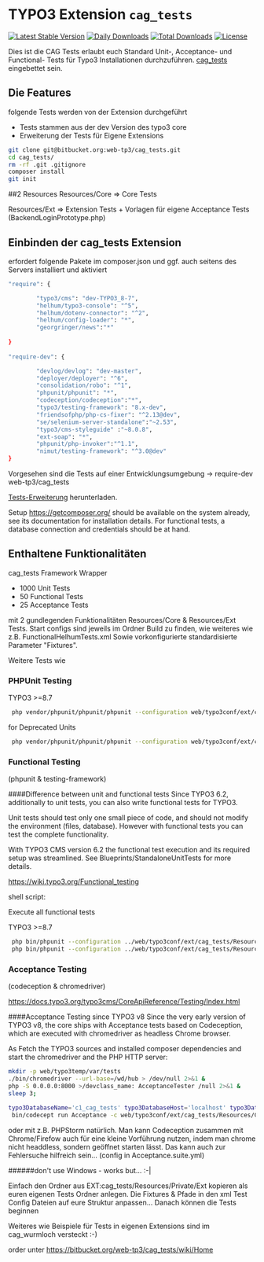 # TYPO3 Extension ``cag_tests``
[![Latest Stable Version](https://poser.pugx.org/web-tp3/cag_tests/v/stable)](https://packagist.org/packages/web-tp3/cag_tests)
[![Daily Downloads](https://poser.pugx.org/web-tp3/cag_tests/d/daily)](https://packagist.org/packages/web-tp3/cag_tests)
[![Total Downloads](https://poser.pugx.org/web-tp3/cag_tests/downloads)](https://packagist.org/packages/web-tp3/cag_tests)
[![License](https://poser.pugx.org/web-tp3/cag_tests/license)](https://packagist.org/packages/web-tp3/cag_tests)


Dies ist die CAG Tests erlaubt euch Standard Unit-, Acceptance- und  Functional- Tests für Typo3 Installationen durchzuführen. [cag_tests](https://bitbucket.org/connecta-ag/cag_project) eingebettet sein.

## Die Features

folgende Tests werden von der Extension durchgeführt
* Tests stammen aus der dev Version des typo3 core
* Erweiterung der Tests für Eigene Extensions 


```bash
git clone git@bitbucket.org:web-tp3/cag_tests.git
cd cag_tests/
rm -rf .git .gitignore
composer install
git init
```
##2 Resources 
Resources/Core => Core Tests

Resources/Ext => Extension Tests + Vorlagen für eigene Acceptance Tests (BackendLoginPrototype.php)


## Einbinden der cag_tests Extension

erfordert folgende Pakete im composer.json und ggf. auch seitens des Servers installiert und aktiviert
```bash
"require": { 

 		"typo3/cms": "dev-TYPO3_8-7",
 		"helhum/typo3-console": "^5",
 		"helhum/dotenv-connector": "^2",
 		"helhum/config-loader": "*",
 		"georgringer/news":"*"
 
}
 	
"require-dev": {

 		"devlog/devlog": "dev-master",
 		"deployer/deployer": "^6",
 		"consolidation/robo": "^1",
 		"phpunit/phpunit": "*",
 		"codeception/codeception":"*",
 		"typo3/testing-framework": "8.x-dev",
 		"friendsofphp/php-cs-fixer": "^2.13@dev",
 		"se/selenium-server-standalone":"~2.53",
 		"typo3/cms-styleguide" :"~8.0.8",
 		"ext-soap": "*",
 		"phpunit/php-invoker":"^1.1",
 		"nimut/testing-framework": "^3.0@dev"
}
```

Vorgesehen sind die Tests auf einer Entwicklungsumgebung -> require-dev web-tp3/cag_tests


[Tests-Erweiterung](https://bitbucket.org/web-tp3/cag_tests/) herunterladen.

Setup
https://getcomposer.org/ should be available on the system already, see its documentation for installation details. For functional tests, a database connection and credentials should be at hand.


## Enthaltene Funktionalitäten

cag_tests Framework Wrapper 
- 1000 Unit Tests 
- 50 Functional Tests 
- 25 Acceptance Tests 

 mit 2 gundlegenden Funktionalitäten Resources/Core & Resources/Ext Tests. Start configs sind jeweils im Ordner Build zu finden, wie weiteres wie z.B. FunctionalHelhumTests.xml
 Sowie vorkonfigurierte standardisierte Parameter "Fixtures". 
 
 Weitere Tests wie  
### PHPUnit Testing

TYPO3 >=8.7
```bash
 php vendor/phpunit/phpunit/phpunit --configuration web/typo3conf/ext/cag_tests/Resources/Core/Build/UnitTests.xml --teamcity
```

for Deprecated Units
```bash
 php vendor/phpunit/phpunit/phpunit --configuration web/typo3conf/ext/cag_tests/Resources/Core/Build/UnitTestsDeprecated.xml --teamcity
``` 

###  Functional Testing 
(phpunit & testing-framework)

####Difference between unit and functional tests
Since TYPO3 6.2, additionally to unit tests, you can also write functional tests for TYPO3.

Unit tests should test only one small piece of code, and should not modify the environment (files, database). However with functional tests you can test the complete functionality.

With TYPO3 CMS version 6.2 the functional test execution and its required setup was streamlined. See Blueprints/StandaloneUnitTests for more details.


https://wiki.typo3.org/Functional_testing


shell script:

Execute all  functional tests

TYPO3 >=8.7
```bash
 php bin/phpunit --configuration ../web/typo3conf/ext/cag_tests/Resources/Core/Build/FunctionalTests.xml --teamcity
 php bin/phpunit --configuration ../web/typo3conf/ext/cag_tests/Resources/Ext/Build/FunctionalTests.xml --teamcity

```

###  Acceptance Testing 
(codeception & chromedriver)

https://docs.typo3.org/typo3cms/CoreApiReference/Testing/Index.html

####Acceptance Testing since TYPO3 v8
Since the very early version of TYPO3 v8, the core ships with Acceptance tests based on Codeception, which are executed with chromedriver as headless Chrome browser.

As Fetch the TYPO3 sources and installed composer dependencies and start the chromedriver and the PHP HTTP server:


```bash
mkdir -p web/typo3temp/var/tests 
./bin/chromedriver --url-base=/wd/hub > /dev/null 2>&1 &
php -S 0.0.0.0:8000 >/devclass_name: AcceptanceTester /null 2>&1 &
sleep 3;
```

```bash
typo3DatabaseName='c1_cag_tests' typo3DatabaseHost='localhost' typo3DatabaseUsername='username' typo3DatabasePassword='pw' \
 bin/codecept run Acceptance -c web/typo3conf/ext/cag_tests/Resources/Core/Build/AcceptanceTests.yml
``` 

oder mit z.B. PHPStorm natürlich. 
Man kann Codeception zusammen mit Chrome/Firefow auch für eine kleine Vorführung nutzen, indem man chrome nicht headdless, sondern geöffnet starten lässt. Das kann auch zur Fehlersuche hilfreich sein...
(config in Acceptance.suite.yml)

######don't use Windows - works but... :-|

Einfach den Ordner aus EXT:cag_tests/Resources/Private/Ext kopieren als euren eigenen Tests Ordner anlegen. Die Fixtures & Pfade in den xml Test Config Dateien auf eure Struktur anpassen...
Danach können die Tests beginnen   

Weiteres wie Beispiele für Tests in eigenen Extensions sind im cag_wurmloch versteckt :-)

order unter 
https://bitbucket.org/web-tp3/cag_tests/wiki/Home
